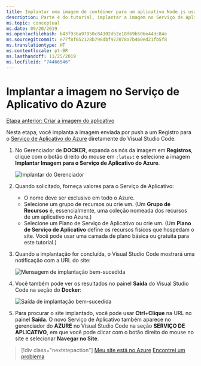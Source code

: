```yaml
---
title: Implantar uma imagem de contêiner para um aplicativo Node.js usando o Visual Studio Code
description: Parte 4 do tutorial, implantar a imagem no Serviço de Aplicativo do Azure
ms.topic: conceptual
ms.date: 09/20/2019
ms.openlocfilehash: b43f93ba97950c84302db2e18f69b506e44dc84e
ms.sourcegitcommit: e77f8f652128b798dbf972078a7b460ed21fb5f8
ms.translationtype: HT
ms.contentlocale: pt-BR
ms.lasthandoff: 11/25/2019
ms.locfileid: "74466546"
---
```

# <a name="deploy-the-image-to-azure-app-service"></a>Implantar a imagem no Serviço de Aplicativo do Azure

[Etapa anterior: Criar a imagem do aplicativo](tutorial-vscode-docker-node-03.md)

Nesta etapa, você implanta a imagem enviada por push a um Registro para o [Serviço de Aplicativo do Azure](https://azure.microsoft.com/services/app-service/) diretamente do Visual Studio Code.

1. No Gerenciador de **DOCKER**, expanda os nós da imagem em **Registros**, clique com o botão direito do mouse em `:latest` e selecione a imagem **Implantar Imagem para o Serviço de Aplicativo do Azure**.

    ![Implantar do Gerenciador](media/deploy-containers/deploy-image-command.png)

1. Quando solicitado, forneça valores para o Serviço de Aplicativo:

    - O nome deve ser exclusivo em todo o Azure.
    - Selecione um grupo de recursos ou crie um. (Um **Grupo de Recursos** é, essencialmente, uma coleção nomeada dos recursos de um aplicativo no Azure.)
    - Selecione um Plano de Serviço de Aplicativo ou crie um. (Um **Plano de Serviço de Aplicativo** define os recursos físicos que hospedam o site. Você pode usar uma camada de plano básica ou gratuita para este tutorial.)

1. Quando a implantação for concluída, o Visual Studio Code mostrará uma notificação com a URL do site:

    ![Mensagem de implantação bem-sucedida](media/deploy-containers/deploy-successful.png)

1. Você também pode ver os resultados no painel **Saída** do Visual Studio Code na seção do **Docker**:

    ![Saída de implantação bem-sucedida](media/deploy-containers/deploy-output.png)

1. Para procurar o site implantado, você pode usar **Ctrl**+**Clique** na URL no painel **Saída**. O novo Serviço de Aplicativo também aparece no gerenciador do **AZURE** no Visual Studio Code na seção **SERVIÇO DE APLICATIVO**, em que você pode clicar com o botão direito do mouse no site e selecionar **Navegar no Site**.

> [!div class="nextstepaction"]
> [Meu site está no Azure](tutorial-vscode-docker-node-05.md) [Encontrei um problema](https://www.research.net/r/PWZWZ52?tutorial=docker-extension&step=deploy-app)
